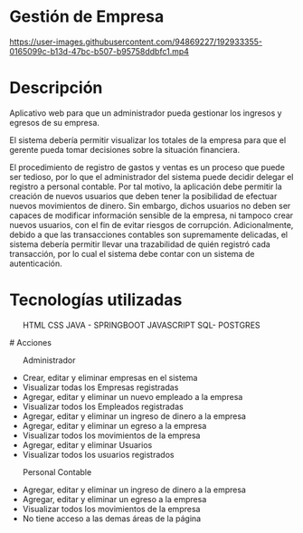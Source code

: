 # Gestión de  Empresa

https://user-images.githubusercontent.com/94869227/192933355-0165099c-b13d-47bc-b507-b95758ddbfc1.mp4

# Descripción 
<p>Aplicativo web para que un administrador pueda gestionar los ingresos y egresos de su empresa. </P>
<p>El sistema debería permitir visualizar los totales de la empresa para que el gerente pueda tomar decisiones sobre la situación financiera.</P>
<p>El procedimiento de registro de gastos y ventas es un proceso que puede ser
tedioso, por lo que el administrador del sistema puede decidir delegar el registro a personal contable. Por tal motivo, la aplicación debe permitir la
creación de nuevos usuarios que deben tener la posibilidad de efectuar nuevos movimientos de dinero. Sin embargo, dichos usuarios no deben ser
capaces de modificar información sensible de la empresa, ni tampoco crear nuevos usuarios, con el fin de evitar riesgos de corrupción.
Adicionalmente, debido a que las transacciones contables son supremamente delicadas, el sistema debería permitir llevar una trazabilidad de quién registró cada transacción, por lo cual el sistema debe contar con un sistema de autenticación.</P>

# Tecnologías utilizadas
<ul>
HTML
CSS 
JAVA - SPRINGBOOT
JAVASCRIPT
SQL- POSTGRES
</ul>
# Acciones
<ul>
  <p>Administrador </P>
  <li>Crear, editar  y eliminar  empresas en el sistema</li>
  <li>Visualizar todas los Empresas  registradas </li>
  <li>Agregar, editar  y eliminar un nuevo empleado a la empresa</li>
  <li>Visualizar todos los Empleados  registradas </li>
  <li>Agregar, editar  y eliminar un ingreso de dinero a la empresa</li>
  <li>Agregar, editar  y eliminar un egreso a la empresa</li>
  <li>Visualizar todos los movimientos de la empresa </li>  
   <li>Agregar, editar  y eliminar Usuarios  </li>
  <li>Visualizar todos los usuarios registrados </li>  
</ul>

<ul>
  <p>Personal Contable </P>
  <li>Agregar, editar  y eliminar un ingreso de dinero a la empresa</li>
  <li>Agregar, editar  y eliminar un egreso a la empresa</li>
  <li>Visualizar todos los movimientos de la empresa </li>  
  <li>No tiene acceso a las demas  áreas de la  página  </li>  
</ul>







